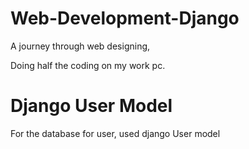 # Web-Development-Django
A journey through web designing,

Doing half the coding on my work pc.

# Django User Model
For the database for user, used django User model
